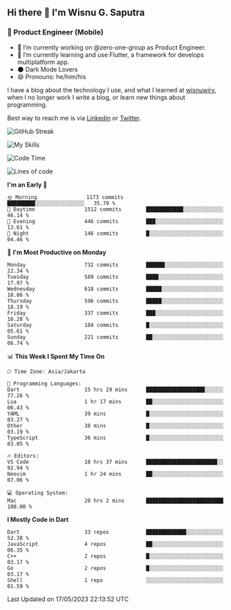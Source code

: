 ## Hi there 👋 I'm Wisnu G. Saputra

### :mobile_phone_off: Product Engineer (Mobile)

- 🔭 I’m currently working on @zero-one-group as Product Engineer.
- 🌱 I’m currently learning and use Flutter, a framework for develops multiplatform app.
- 🌑 Dark Mode Lovers
- 😄 Pronouns: he/him/his

I have a blog about the technology I use, and what I learned at [wisnuwiry](https://wisnuwiry.space/), when I no longer work I write a blog, or learn new things about programming.

Best way to reach me is via [Linkedin](https://www.linkedin.com/in/wisnu-saputra/) or [Twitter](https://twitter.com/wisnuwiry).

![GitHub Streak](https://streak-stats.demolab.com?user=wisnuwiry&theme=dark&hide_border=true)

![My Skills](https://skillicons.dev/icons?i=dart,flutter,kotlin,swift,js,css,neovim,git,linux&perline=5)

<!--START_SECTION:waka-->
![Code Time](http://img.shields.io/badge/Code%20Time-452%20hrs%2050%20mins-blue)

![Lines of code](https://img.shields.io/badge/From%20Hello%20World%20I%27ve%20Written-4.6%20million%20lines%20of%20code-blue)

**I'm an Early 🐤** 

```text
🌞 Morning                1173 commits        █████████░░░░░░░░░░░░░░░░   35.79 % 
🌆 Daytime                1512 commits        ████████████░░░░░░░░░░░░░   46.14 % 
🌃 Evening                446 commits         ███░░░░░░░░░░░░░░░░░░░░░░   13.61 % 
🌙 Night                  146 commits         █░░░░░░░░░░░░░░░░░░░░░░░░   04.46 % 
```
📅 **I'm Most Productive on Monday** 

```text
Monday                   732 commits         ██████░░░░░░░░░░░░░░░░░░░   22.34 % 
Tuesday                  589 commits         ████░░░░░░░░░░░░░░░░░░░░░   17.97 % 
Wednesday                618 commits         █████░░░░░░░░░░░░░░░░░░░░   18.86 % 
Thursday                 596 commits         █████░░░░░░░░░░░░░░░░░░░░   18.19 % 
Friday                   337 commits         ███░░░░░░░░░░░░░░░░░░░░░░   10.28 % 
Saturday                 184 commits         █░░░░░░░░░░░░░░░░░░░░░░░░   05.61 % 
Sunday                   221 commits         ██░░░░░░░░░░░░░░░░░░░░░░░   06.74 % 
```


📊 **This Week I Spent My Time On** 

```text
🕑︎ Time Zone: Asia/Jakarta

💬 Programming Languages: 
Dart                     15 hrs 29 mins      ███████████████████░░░░░░   77.26 % 
Lua                      1 hr 17 mins        ██░░░░░░░░░░░░░░░░░░░░░░░   06.43 % 
YAML                     39 mins             █░░░░░░░░░░░░░░░░░░░░░░░░   03.27 % 
Other                    38 mins             █░░░░░░░░░░░░░░░░░░░░░░░░   03.19 % 
TypeScript               36 mins             █░░░░░░░░░░░░░░░░░░░░░░░░   03.05 % 

🔥 Editors: 
VS Code                  18 hrs 37 mins      ███████████████████████░░   92.94 % 
Neovim                   1 hr 24 mins        ██░░░░░░░░░░░░░░░░░░░░░░░   07.06 % 

💻 Operating System: 
Mac                      20 hrs 2 mins       █████████████████████████   100.00 % 
```

**I Mostly Code in Dart** 

```text
Dart                     33 repos            █████████████░░░░░░░░░░░░   52.38 % 
JavaScript               4 repos             ██░░░░░░░░░░░░░░░░░░░░░░░   06.35 % 
C++                      2 repos             █░░░░░░░░░░░░░░░░░░░░░░░░   03.17 % 
Go                       2 repos             █░░░░░░░░░░░░░░░░░░░░░░░░   03.17 % 
Shell                    1 repo              ░░░░░░░░░░░░░░░░░░░░░░░░░   01.59 % 
```




 Last Updated on 17/05/2023 22:13:52 UTC
<!--END_SECTION:waka-->
